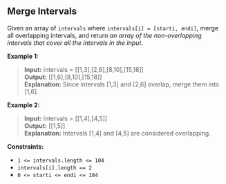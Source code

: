 ## Merge Intervals

Given an array of  `intervals` where  `intervals[i] = [starti, endi]`, merge all overlapping intervals, and return  _an array of the non-overlapping intervals that cover all the intervals in the input_.

**Example 1:**

>**Input:** intervals = [[1,3],[2,6],[8,10],[15,18]]<br>
**Output:** [[1,6],[8,10],[15,18]]<br>
**Explanation:** Since intervals [1,3] and [2,6] overlap, merge them into [1,6].<br>

**Example 2:**

>**Input:** intervals = [[1,4],[4,5]]<br>
**Output:** [[1,5]]<br>
**Explanation:** Intervals [1,4] and [4,5] are considered overlapping.<br>

**Constraints:**

-   `1 <= intervals.length <= 104`
-   `intervals[i].length == 2`
-   `0 <= starti <= endi <= 104`
